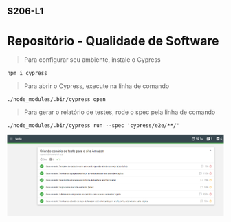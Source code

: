 ## S206-L1
# Repositório - Qualidade de Software

> Para configurar seu ambiente, instale o Cypress
```
npm i cypress
```

> Para abrir o Cypress, execute na linha de comando 
```
./node_modules/.bin/cypress open
```

> Para gerar o relatório de testes, rode o spec pela linha de comando
```
./node_modules/.bin/cypress run --spec 'cypress/e2e/**/'
```

![preview](./teste/cypress/asset/testes.png)

